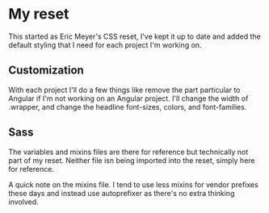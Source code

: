 # My reset

This started as Eric Meyer's CSS reset, I've kept it up to date and added the default styling that I need for each project I'm working on. 

## Customization
With each project I'll do a few things like remove the part particular to Angular if I'm not working on an Angular project. I'll change the width of .wrapper, and change the headline font-sizes, colors, and font-families. 

## Sass
The variables and mixins files are there for reference but technically not part of my reset. Neither file isn being imported into the reset, simply here for reference. 

A quick note on the mixins file. I tend to use less mixins for vendor prefixes these days and instead use autoprefixer as there's no extra thinking involved.

